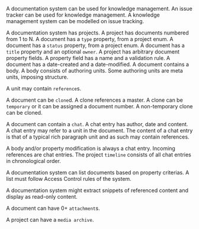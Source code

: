 
A documentation system can be used for knowledge management.
An issue tracker can be used for knowledge management.
A knowledge management system can be modelled on issue tracking.

A documentation system has projects.
A project has documents numbered from 1 to N.
A document has a `type` property, from a project enum.
A document has a `status` property, from a project enum.
A document has a `title` property and an optional `owner`.
A project has arbitrary document property fields.
A property field has a name and a validation rule.
A document has a date-created and a date-modified.
A document contains a body.
A body consists of authoring units.
Some authoring units are meta units, imposing structure.

A unit may contain `reference`s.

A document can be `clone`d.
A clone references a master.
A clone can be `temporary` or it can be assigned a document number.
A non-temporary clone can be cloned.

A document can contain a `chat`.
A chat entry has author, date and content.
A chat entry may refer to a unit in the document.
The content of a chat entry is that of a typical rich paragraph unit and as such may contain references.

A body and/or property modification is always a chat entry.
Incoming references are chat entries.
The project `timeline` consists of all chat entries in chronological order.

A documentation system can list documents based on property criterias.
A list must follow Access Control rules of the system.

A documentation system might extract snippets of referenced content and display as read-only content.

A document can have 0+ `attachment`s.

A project can have a `media archive`.
